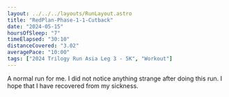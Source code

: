 ```yaml
---
layout: ../../../layouts/RunLayout.astro
title: "RedPlan-Phase-1-1-Cutback"
date: "2024-05-15"
hoursOfSleep: "7"
timeElapsed: "30:10"
distanceCovered: "3.02"
averagePace: "10:00"
tags: ["2024 Trilogy Run Asia Leg 3 - 5K", "Workout"]
---
```


A normal run for me. I did not notice anything strange after doing this run. I hope that I have recovered from my sickness.
